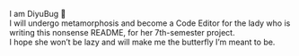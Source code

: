 I am DiyuBug 🐛<br>
I will undergo metamorphosis and become a Code Editor for the lady who is writing this nonsense README, for her 7th-semester project.<br>
I hope she won’t be lazy and will make me the butterfly I’m meant to be.
